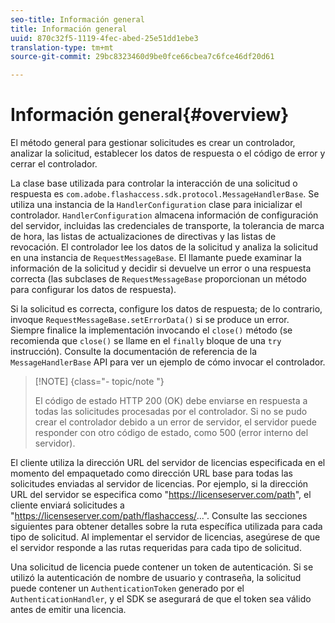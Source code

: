 ```yaml
---
seo-title: Información general
title: Información general
uuid: 870c32f5-1119-4fec-abed-25e51dd1ebe3
translation-type: tm+mt
source-git-commit: 29bc8323460d9be0fce66cbea7c6fce46df20d61

---
```



# Información general{#overview}

El método general para gestionar solicitudes es crear un controlador, analizar la solicitud, establecer los datos de respuesta o el código de error y cerrar el controlador.

La clase base utilizada para controlar la interacción de una solicitud o respuesta es `com.adobe.flashaccess.sdk.protocol.MessageHandlerBase`. Se utiliza una instancia de la `HandlerConfiguration` clase para inicializar el controlador. `HandlerConfiguration` almacena información de configuración del servidor, incluidas las credenciales de transporte, la tolerancia de marca de hora, las listas de actualizaciones de directivas y las listas de revocación. El controlador lee los datos de la solicitud y analiza la solicitud en una instancia de `RequestMessageBase`. El llamante puede examinar la información de la solicitud y decidir si devuelve un error o una respuesta correcta (las subclases de `RequestMessageBase` proporcionan un método para configurar los datos de respuesta).

Si la solicitud es correcta, configure los datos de respuesta; de lo contrario, invoque `RequestMessageBase.setErrorData()` si se produce un error. Siempre finalice la implementación invocando el `close()` método (se recomienda que `close()` se llame en el `finally` bloque de una `try` instrucción). Consulte la documentación de referencia de la `MessageHandlerBase` API para ver un ejemplo de cómo invocar el controlador.

>[!NOTE] {class=&quot;- topic/note &quot;}
>
>El código de estado HTTP 200 (OK) debe enviarse en respuesta a todas las solicitudes procesadas por el controlador. Si no se pudo crear el controlador debido a un error de servidor, el servidor puede responder con otro código de estado, como 500 (error interno del servidor).

El cliente utiliza la dirección URL del servidor de licencias especificada en el momento del empaquetado como dirección URL base para todas las solicitudes enviadas al servidor de licencias. Por ejemplo, si la dirección URL del servidor se especifica como &quot;<span></span>https://licenseserver.com/path&quot;, el cliente enviará solicitudes a &quot;<span></span>https://licenseserver.com/path/flashaccess/...&quot;. Consulte las secciones siguientes para obtener detalles sobre la ruta específica utilizada para cada tipo de solicitud. Al implementar el servidor de licencias, asegúrese de que el servidor responde a las rutas requeridas para cada tipo de solicitud.

Una solicitud de licencia puede contener un token de autenticación. Si se utilizó la autenticación de nombre de usuario y contraseña, la solicitud puede contener un `AuthenticationToken` generado por el `AuthenticationHandler`, y el SDK se asegurará de que el token sea válido antes de emitir una licencia.
